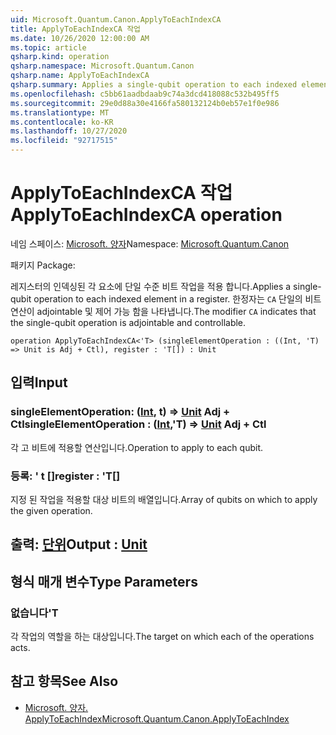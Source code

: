 ```yaml
---
uid: Microsoft.Quantum.Canon.ApplyToEachIndexCA
title: ApplyToEachIndexCA 작업
ms.date: 10/26/2020 12:00:00 AM
ms.topic: article
qsharp.kind: operation
qsharp.namespace: Microsoft.Quantum.Canon
qsharp.name: ApplyToEachIndexCA
qsharp.summary: Applies a single-qubit operation to each indexed element in a register. The modifier `CA` indicates that the single-qubit operation is adjointable and controllable.
ms.openlocfilehash: c5bb61aadbdaab9c74a3dcd418088c532b495ff5
ms.sourcegitcommit: 29e0d88a30e4166fa580132124b0eb57e1f0e986
ms.translationtype: MT
ms.contentlocale: ko-KR
ms.lasthandoff: 10/27/2020
ms.locfileid: "92717515"
---
```

# <a name="applytoeachindexca-operation"></a><span data-ttu-id="e1b3b-102">ApplyToEachIndexCA 작업</span><span class="sxs-lookup"><span data-stu-id="e1b3b-102">ApplyToEachIndexCA operation</span></span>

<span data-ttu-id="e1b3b-103">네임 스페이스: [Microsoft. 양자](xref:Microsoft.Quantum.Canon)</span><span class="sxs-lookup"><span data-stu-id="e1b3b-103">Namespace: [Microsoft.Quantum.Canon](xref:Microsoft.Quantum.Canon)</span></span>

<span data-ttu-id="e1b3b-104">패키지 [](https://nuget.org/packages/)</span><span class="sxs-lookup"><span data-stu-id="e1b3b-104">Package: [](https://nuget.org/packages/)</span></span>


<span data-ttu-id="e1b3b-105">레지스터의 인덱싱된 각 요소에 단일 수준 비트 작업을 적용 합니다.</span><span class="sxs-lookup"><span data-stu-id="e1b3b-105">Applies a single-qubit operation to each indexed element in a register.</span></span>
<span data-ttu-id="e1b3b-106">한정자는 `CA` 단일의 비트 연산이 adjointable 및 제어 가능 함을 나타냅니다.</span><span class="sxs-lookup"><span data-stu-id="e1b3b-106">The modifier `CA` indicates that the single-qubit operation is adjointable and controllable.</span></span>

```qsharp
operation ApplyToEachIndexCA<'T> (singleElementOperation : ((Int, 'T) => Unit is Adj + Ctl), register : 'T[]) : Unit
```


## <a name="input"></a><span data-ttu-id="e1b3b-107">입력</span><span class="sxs-lookup"><span data-stu-id="e1b3b-107">Input</span></span>

### <a name="singleelementoperation--intt--unit-adj--ctl"></a><span data-ttu-id="e1b3b-108">singleElementOperation: ([Int](xref:microsoft.quantum.lang-ref.int), t) => [Unit](xref:microsoft.quantum.lang-ref.unit) Adj + Ctl</span><span class="sxs-lookup"><span data-stu-id="e1b3b-108">singleElementOperation : ([Int](xref:microsoft.quantum.lang-ref.int),'T) => [Unit](xref:microsoft.quantum.lang-ref.unit) Adj + Ctl</span></span>

<span data-ttu-id="e1b3b-109">각 고 비트에 적용할 연산입니다.</span><span class="sxs-lookup"><span data-stu-id="e1b3b-109">Operation to apply to each qubit.</span></span>


### <a name="register--t"></a><span data-ttu-id="e1b3b-110">등록: ' t []</span><span class="sxs-lookup"><span data-stu-id="e1b3b-110">register : 'T[]</span></span>

<span data-ttu-id="e1b3b-111">지정 된 작업을 적용할 대상 비트의 배열입니다.</span><span class="sxs-lookup"><span data-stu-id="e1b3b-111">Array of qubits on which to apply the given operation.</span></span>



## <a name="output--unit"></a><span data-ttu-id="e1b3b-112">출력: [단위](xref:microsoft.quantum.lang-ref.unit)</span><span class="sxs-lookup"><span data-stu-id="e1b3b-112">Output : [Unit](xref:microsoft.quantum.lang-ref.unit)</span></span>



## <a name="type-parameters"></a><span data-ttu-id="e1b3b-113">형식 매개 변수</span><span class="sxs-lookup"><span data-stu-id="e1b3b-113">Type Parameters</span></span>

### <a name="t"></a><span data-ttu-id="e1b3b-114">없습니다</span><span class="sxs-lookup"><span data-stu-id="e1b3b-114">'T</span></span>

<span data-ttu-id="e1b3b-115">각 작업의 역할을 하는 대상입니다.</span><span class="sxs-lookup"><span data-stu-id="e1b3b-115">The target on which each of the operations acts.</span></span>

## <a name="see-also"></a><span data-ttu-id="e1b3b-116">참고 항목</span><span class="sxs-lookup"><span data-stu-id="e1b3b-116">See Also</span></span>

- [<span data-ttu-id="e1b3b-117">Microsoft. 양자. ApplyToEachIndex</span><span class="sxs-lookup"><span data-stu-id="e1b3b-117">Microsoft.Quantum.Canon.ApplyToEachIndex</span></span>](xref:Microsoft.Quantum.Canon.ApplyToEachIndex)
